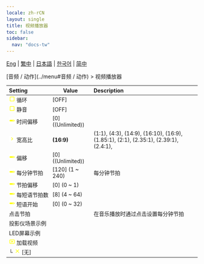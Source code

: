 ```yaml
---
locale: zh-rCN
layout: single
title: 视频播放器
toc: false
sidebar:
  nav: "docs-tw"
---
```

[Eng](/dancexr/menu/2025.4/motion/video_player) | [繁中](/tw/dancexr/menu/2025.4/motion/video_player) | [日本語](/jp/dancexr/menu/2025.4/motion/video_player) | [한국어](/kr/dancexr/menu/2025.4/motion/video_player) | [简中](/zh/dancexr/menu/2025.4/motion/video_player)

[音频 / 动作](../menu#音频 / 动作) > 视频播放器



| Setting | Value | Description |
| :--- | --- | :--- |
|<nobr>![check_off icon](/images/icon/ic_check_off.png) 循环</nobr>| [OFF] | 
|<nobr>![check_off icon](/images/icon/ic_check_off.png) 静音</nobr>| [OFF] | 
|<nobr>![slider icon](/images/icon/ic_slider.png) 时间偏移</nobr>| [0] ((Unlimited)) | 
|<nobr>![chevron icon](/images/icon/ic_chevron.png) 宽高比</nobr>| **(16:9)** | (1:1), (4:3), (14:9), (16:10), (16:9), (1.85:1), (2:1), (2.35:1), (2.39:1), (2.4:1),  |
|<nobr>![slider icon](/images/icon/ic_slider.png) 偏移</nobr>| [0] ((Unlimited)) | 
|<nobr>![slider icon](/images/icon/ic_slider.png) 每分钟节拍</nobr>| [120] (1 ~ 240) | 每分钟节拍
|<nobr>![slider icon](/images/icon/ic_slider.png) 节拍偏移</nobr>| [0] (0 ~ 1) | 
|<nobr>![slider icon](/images/icon/ic_slider.png) 每短语节拍数</nobr>| [8] (4 ~ 64) | 
|<nobr>![slider icon](/images/icon/ic_slider.png) 短语开始</nobr>| [0] (0 ~ 32) | 
|<nobr> 点击节拍</nobr>|| 在音乐播放时通过点击设置每分钟节拍
|<nobr> 投影仪场景示例</nobr>|| 
|<nobr> LED屏幕示例</nobr>|| 
|<nobr>![video icon](/images/icon/ic_video.png) 加载视频</nobr>|| 
|<nobr>└&nbsp;![close icon](/images/icon/ic_close.png) [无]</nobr>|| 
